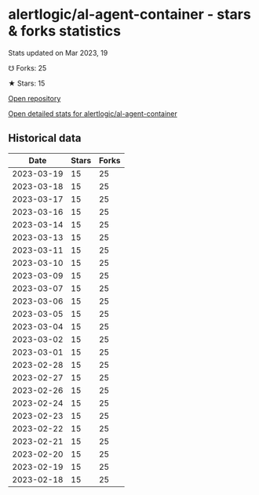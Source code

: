 # alertlogic/al-agent-container - stars & forks statistics

Stats updated on Mar 2023, 19

☋ Forks: 25

★ Stars: 15

[Open repository](https://github.com/alertlogic/al-agent-container)

[Open detailed stats for alertlogic/al-agent-container](https://reviewgithub.com/rep/alertlogic/al-agent-container)

## Historical data
| Date | Stars | Forks |
|------|-------|-------|
| 2023-03-19 | 15 | 25 | 
| 2023-03-18 | 15 | 25 | 
| 2023-03-17 | 15 | 25 | 
| 2023-03-16 | 15 | 25 | 
| 2023-03-14 | 15 | 25 | 
| 2023-03-13 | 15 | 25 | 
| 2023-03-11 | 15 | 25 | 
| 2023-03-10 | 15 | 25 | 
| 2023-03-09 | 15 | 25 | 
| 2023-03-07 | 15 | 25 | 
| 2023-03-06 | 15 | 25 | 
| 2023-03-05 | 15 | 25 | 
| 2023-03-04 | 15 | 25 | 
| 2023-03-02 | 15 | 25 | 
| 2023-03-01 | 15 | 25 | 
| 2023-02-28 | 15 | 25 | 
| 2023-02-27 | 15 | 25 | 
| 2023-02-26 | 15 | 25 | 
| 2023-02-24 | 15 | 25 | 
| 2023-02-23 | 15 | 25 | 
| 2023-02-22 | 15 | 25 | 
| 2023-02-21 | 15 | 25 | 
| 2023-02-20 | 15 | 25 | 
| 2023-02-19 | 15 | 25 | 
| 2023-02-18 | 15 | 25 | 

